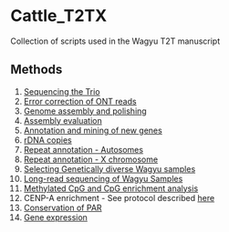 # Cattle_T2TX
Collection of scripts used in the Wagyu T2T manuscript

## Methods

1. [Sequencing the Trio](sequencing_the_trio)
2. [Error correction of ONT reads](error_correction_of_ont_reads)
3. [Genome assembly and polishing](genome_assembly_and_polishing)
4. [Assembly evaluation](assembly_evaluation)
5. [Annotation and mining of new genes](annotation_analyses)
6. [rDNA copies](rDNA_copies)
7. [Repeat annotation - Autosomes](repeat_annotation_autosomes)
8. [Repeat annotation - X chromosome](repeat_annotation_X_chromosome)
9. [Selecting Genetically diverse Wagyu samples](selecting_genetically_diverse_wagyu)
10. [Long-read sequencing of Wagyu Samples]([long_read_sequencing_20_wagyu](https://github.com/DaviesCentreInformatics/LR-variantCaller))
11. [Methylated CpG and CpG enrichment analysis](methylated_CpG_and_enrichment)
12. CENP-A enrichment - See protocol described [here](https://doi.org/10.1038/s41467-024-52384-5)
13. [Conservation of PAR](conservation_of_par)
14. [Gene expression](Testis_gene_expression)

